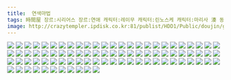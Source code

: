 ```yaml
---
title:  연색마법
tags: 時間屋 장르:시리어스 장르:연애 캐릭터:레이무 캐릭터:린노스케 캐릭터:마리사 湊 동방_동인지
image: http://crazytempler.ipdisk.co.kr:81/publist/HDD1/Public/doujin/ghap/5200/001.jpg
---
```

<img src="http://crazytempler.ipdisk.co.kr:81/publist/HDD1/Public/doujin/ghap/5200/001.jpg">
<img src="http://crazytempler.ipdisk.co.kr:81/publist/HDD1/Public/doujin/ghap/5200/002.jpg">
<img src="http://crazytempler.ipdisk.co.kr:81/publist/HDD1/Public/doujin/ghap/5200/003.jpg">
<img src="http://crazytempler.ipdisk.co.kr:81/publist/HDD1/Public/doujin/ghap/5200/004.jpg">
<img src="http://crazytempler.ipdisk.co.kr:81/publist/HDD1/Public/doujin/ghap/5200/005.jpg">
<img src="http://crazytempler.ipdisk.co.kr:81/publist/HDD1/Public/doujin/ghap/5200/006.jpg">
<img src="http://crazytempler.ipdisk.co.kr:81/publist/HDD1/Public/doujin/ghap/5200/007.jpg">
<img src="http://crazytempler.ipdisk.co.kr:81/publist/HDD1/Public/doujin/ghap/5200/008.jpg">
<img src="http://crazytempler.ipdisk.co.kr:81/publist/HDD1/Public/doujin/ghap/5200/009.jpg">
<img src="http://crazytempler.ipdisk.co.kr:81/publist/HDD1/Public/doujin/ghap/5200/010.jpg">
<img src="http://crazytempler.ipdisk.co.kr:81/publist/HDD1/Public/doujin/ghap/5200/011.jpg">
<img src="http://crazytempler.ipdisk.co.kr:81/publist/HDD1/Public/doujin/ghap/5200/012.jpg">
<img src="http://crazytempler.ipdisk.co.kr:81/publist/HDD1/Public/doujin/ghap/5200/013.jpg">
<img src="http://crazytempler.ipdisk.co.kr:81/publist/HDD1/Public/doujin/ghap/5200/014.jpg">
<img src="http://crazytempler.ipdisk.co.kr:81/publist/HDD1/Public/doujin/ghap/5200/015.jpg">
<img src="http://crazytempler.ipdisk.co.kr:81/publist/HDD1/Public/doujin/ghap/5200/016.jpg">
<img src="http://crazytempler.ipdisk.co.kr:81/publist/HDD1/Public/doujin/ghap/5200/017.jpg">
<img src="http://crazytempler.ipdisk.co.kr:81/publist/HDD1/Public/doujin/ghap/5200/018.jpg">
<img src="http://crazytempler.ipdisk.co.kr:81/publist/HDD1/Public/doujin/ghap/5200/019.jpg">
<img src="http://crazytempler.ipdisk.co.kr:81/publist/HDD1/Public/doujin/ghap/5200/020.jpg">
<img src="http://crazytempler.ipdisk.co.kr:81/publist/HDD1/Public/doujin/ghap/5200/021.jpg">
<img src="http://crazytempler.ipdisk.co.kr:81/publist/HDD1/Public/doujin/ghap/5200/022.jpg">
<img src="http://crazytempler.ipdisk.co.kr:81/publist/HDD1/Public/doujin/ghap/5200/023.jpg">
<img src="http://crazytempler.ipdisk.co.kr:81/publist/HDD1/Public/doujin/ghap/5200/024.jpg">
<img src="http://crazytempler.ipdisk.co.kr:81/publist/HDD1/Public/doujin/ghap/5200/025.jpg">
<img src="http://crazytempler.ipdisk.co.kr:81/publist/HDD1/Public/doujin/ghap/5200/026.jpg">
<img src="http://crazytempler.ipdisk.co.kr:81/publist/HDD1/Public/doujin/ghap/5200/027.jpg">
<img src="http://crazytempler.ipdisk.co.kr:81/publist/HDD1/Public/doujin/ghap/5200/028.jpg">
<img src="http://crazytempler.ipdisk.co.kr:81/publist/HDD1/Public/doujin/ghap/5200/029.jpg">
<img src="http://crazytempler.ipdisk.co.kr:81/publist/HDD1/Public/doujin/ghap/5200/030.jpg">
<img src="http://crazytempler.ipdisk.co.kr:81/publist/HDD1/Public/doujin/ghap/5200/031.jpg">
<img src="http://crazytempler.ipdisk.co.kr:81/publist/HDD1/Public/doujin/ghap/5200/032.jpg">
<img src="http://crazytempler.ipdisk.co.kr:81/publist/HDD1/Public/doujin/ghap/5200/033.jpg">
<img src="http://crazytempler.ipdisk.co.kr:81/publist/HDD1/Public/doujin/ghap/5200/034.jpg">
<img src="http://crazytempler.ipdisk.co.kr:81/publist/HDD1/Public/doujin/ghap/5200/035.jpg">
<img src="http://crazytempler.ipdisk.co.kr:81/publist/HDD1/Public/doujin/ghap/5200/036.jpg">
<img src="http://crazytempler.ipdisk.co.kr:81/publist/HDD1/Public/doujin/ghap/5200/037.jpg">
<img src="http://crazytempler.ipdisk.co.kr:81/publist/HDD1/Public/doujin/ghap/5200/038.jpg">
<img src="http://crazytempler.ipdisk.co.kr:81/publist/HDD1/Public/doujin/ghap/5200/039.jpg">
<img src="http://crazytempler.ipdisk.co.kr:81/publist/HDD1/Public/doujin/ghap/5200/040.jpg">
<img src="http://crazytempler.ipdisk.co.kr:81/publist/HDD1/Public/doujin/ghap/5200/041.jpg">
<img src="http://crazytempler.ipdisk.co.kr:81/publist/HDD1/Public/doujin/ghap/5200/042.jpg">
<img src="http://crazytempler.ipdisk.co.kr:81/publist/HDD1/Public/doujin/ghap/5200/043.jpg">
<img src="http://crazytempler.ipdisk.co.kr:81/publist/HDD1/Public/doujin/ghap/5200/044.jpg">
<img src="http://crazytempler.ipdisk.co.kr:81/publist/HDD1/Public/doujin/ghap/5200/045.jpg">
<img src="http://crazytempler.ipdisk.co.kr:81/publist/HDD1/Public/doujin/ghap/5200/046.jpg">
<img src="http://crazytempler.ipdisk.co.kr:81/publist/HDD1/Public/doujin/ghap/5200/047.jpg">
<img src="http://crazytempler.ipdisk.co.kr:81/publist/HDD1/Public/doujin/ghap/5200/048.jpg">
<img src="http://crazytempler.ipdisk.co.kr:81/publist/HDD1/Public/doujin/ghap/5200/049.jpg">
<img src="http://crazytempler.ipdisk.co.kr:81/publist/HDD1/Public/doujin/ghap/5200/050.jpg">
<img src="http://crazytempler.ipdisk.co.kr:81/publist/HDD1/Public/doujin/ghap/5200/051.jpg">
<img src="http://crazytempler.ipdisk.co.kr:81/publist/HDD1/Public/doujin/ghap/5200/052.jpg">
<img src="http://crazytempler.ipdisk.co.kr:81/publist/HDD1/Public/doujin/ghap/5200/053.jpg">
<img src="http://crazytempler.ipdisk.co.kr:81/publist/HDD1/Public/doujin/ghap/5200/054.jpg">
<img src="http://crazytempler.ipdisk.co.kr:81/publist/HDD1/Public/doujin/ghap/5200/055.jpg">
<img src="http://crazytempler.ipdisk.co.kr:81/publist/HDD1/Public/doujin/ghap/5200/056.jpg">
<img src="http://crazytempler.ipdisk.co.kr:81/publist/HDD1/Public/doujin/ghap/5200/057.jpg">
<img src="http://crazytempler.ipdisk.co.kr:81/publist/HDD1/Public/doujin/ghap/5200/058.jpg">
<img src="http://crazytempler.ipdisk.co.kr:81/publist/HDD1/Public/doujin/ghap/5200/059.jpg">
<img src="http://crazytempler.ipdisk.co.kr:81/publist/HDD1/Public/doujin/ghap/5200/060.jpg">
<img src="http://crazytempler.ipdisk.co.kr:81/publist/HDD1/Public/doujin/ghap/5200/061.jpg">
<img src="http://crazytempler.ipdisk.co.kr:81/publist/HDD1/Public/doujin/ghap/5200/062.jpg">
<img src="http://crazytempler.ipdisk.co.kr:81/publist/HDD1/Public/doujin/ghap/5200/063.jpg">
<img src="http://crazytempler.ipdisk.co.kr:81/publist/HDD1/Public/doujin/ghap/5200/064.jpg">
<img src="http://crazytempler.ipdisk.co.kr:81/publist/HDD1/Public/doujin/ghap/5200/065.jpg">
<img src="http://crazytempler.ipdisk.co.kr:81/publist/HDD1/Public/doujin/ghap/5200/066.jpg">
<img src="http://crazytempler.ipdisk.co.kr:81/publist/HDD1/Public/doujin/ghap/5200/067.jpg">
<img src="http://crazytempler.ipdisk.co.kr:81/publist/HDD1/Public/doujin/ghap/5200/068.jpg">
<img src="http://crazytempler.ipdisk.co.kr:81/publist/HDD1/Public/doujin/ghap/5200/069.jpg">
<img src="http://crazytempler.ipdisk.co.kr:81/publist/HDD1/Public/doujin/ghap/5200/070.jpg">
<img src="http://crazytempler.ipdisk.co.kr:81/publist/HDD1/Public/doujin/ghap/5200/071.jpg">
<img src="http://crazytempler.ipdisk.co.kr:81/publist/HDD1/Public/doujin/ghap/5200/072.jpg">
<img src="http://crazytempler.ipdisk.co.kr:81/publist/HDD1/Public/doujin/ghap/5200/073.jpg">
<img src="http://crazytempler.ipdisk.co.kr:81/publist/HDD1/Public/doujin/ghap/5200/074.jpg">
<img src="http://crazytempler.ipdisk.co.kr:81/publist/HDD1/Public/doujin/ghap/5200/075.jpg">
<img src="http://crazytempler.ipdisk.co.kr:81/publist/HDD1/Public/doujin/ghap/5200/076.jpg">
<img src="http://crazytempler.ipdisk.co.kr:81/publist/HDD1/Public/doujin/ghap/5200/077.jpg">
<img src="http://crazytempler.ipdisk.co.kr:81/publist/HDD1/Public/doujin/ghap/5200/078.jpg">
<img src="http://crazytempler.ipdisk.co.kr:81/publist/HDD1/Public/doujin/ghap/5200/079.jpg">
<img src="http://crazytempler.ipdisk.co.kr:81/publist/HDD1/Public/doujin/ghap/5200/080.jpg">
<img src="http://crazytempler.ipdisk.co.kr:81/publist/HDD1/Public/doujin/ghap/5200/081.jpg">
<img src="http://crazytempler.ipdisk.co.kr:81/publist/HDD1/Public/doujin/ghap/5200/082.jpg">
<img src="http://crazytempler.ipdisk.co.kr:81/publist/HDD1/Public/doujin/ghap/5200/083.jpg">
<img src="http://crazytempler.ipdisk.co.kr:81/publist/HDD1/Public/doujin/ghap/5200/084.jpg">
<img src="http://crazytempler.ipdisk.co.kr:81/publist/HDD1/Public/doujin/ghap/5200/085.jpg">
<img src="http://crazytempler.ipdisk.co.kr:81/publist/HDD1/Public/doujin/ghap/5200/086.jpg">
